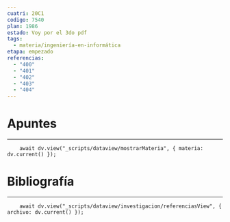 ```yaml
---
cuatri: 20C1
codigo: 7540
plan: 1986
estado: Voy por el 3do pdf
tags:
  - materia/ingeniería-en-informática
etapa: empezado
referencias:
  - "400"
  - "401"
  - "402"
  - "403"
  - "404"
---
```

# Apuntes
---
```dataviewjs
	await dv.view("_scripts/dataview/mostrarMateria", { materia: dv.current() });
```

# Bibliografía
---
```dataviewjs
	await dv.view("_scripts/dataview/investigacion/referenciasView", { archivo: dv.current() });
```